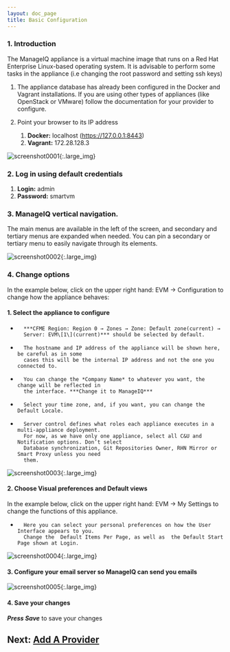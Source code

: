 ```yaml
---
layout: doc_page
title: Basic Configuration
---
```

### 1. Introduction

The ManageIQ appliance is a virtual machine image that runs on
a Red Hat Enterprise Linux-based operating system. It is advisable to
perform some tasks in the appliance (i.e changing the root password and
setting ssh keys)

1.  The appliance database has already been configured in the Docker and
    Vagrant installations. If you are using other types of appliances
    (like OpenStack or VMware) follow the documentation for
    your provider to configure.
2.  Point your browser to its IP address

    1.  **Docker:** localhost (https://127.0.0.1:8443)
    2.  **Vagrant:** 172.28.128.3

![screenshot0001](/assets/images/docs/screenshot_0001.png){:.large_img}

### 2. Log in using default credentials

1.  **Login:** admin
2.  **Password:** smartvm

### 3. ManageIQ vertical navigation.
The main menus are available in
    the left of the screen, and secondary and tertiary menus are
    expanded when needed. You can pin a secondary or tertiary menu to
    easily navigate through its elements.

![screenshot0002](/assets/images/docs/screenshot_0002.png){:.large_img}

###  4. Change options
In the example below, click on the upper right hand: EVM → Configuration to change how the appliance behaves:

#### 1. Select the appliance to configure ####
-       ***CFME Region: Region 0 → Zones → Zone: Default zone(current) →
        Server: EVM\[1\](current)*** should be selected by default.  
-       The hostname and IP address of the appliance will be shown here, be careful as in some
        cases this will be the internal IP address and not the one you connected to.  
-       You can change the *Company Name* to whatever you want, the change will be reflected in
        the interface. ***Change it to ManageIQ***
-       Select your time zone, and, if you want, you can change the Default Locale.
-       Server control defines what roles each appliance executes in a multi-appliance deployment.
        For now, as we have only one appliance, select all C&U and Notification options. Don’t select
        Database synchronization, Git Repositories Owner, RHN Mirror or Smart Proxy unless you need
        them.

![screenshot0003](/assets/images/docs/screenshot_0003.png){:.large_img}

#### 2. Choose Visual preferences and Default views ####
In the example below, click on the upper right hand: EVM → My Settings to change the functions of this appliance.

-       Here you can select your personal preferences on how the User Interface	appears to you.
        Change the  Default Items Per Page, as well as	the Default Start Page shown at Login.

![screenshot0004](/assets/images/docs/screenshot_0004.png){:.large_img}

#### 3.  Configure your email server so ManageIQ can send you emails ####

![screenshot0005](/assets/images/docs/screenshot_0005.png){:.large_img}

#### 4. Save your changes ####
***Press Save*** to save your changes

## Next: [Add A Provider](/docs/get-started/add-a-provider)
